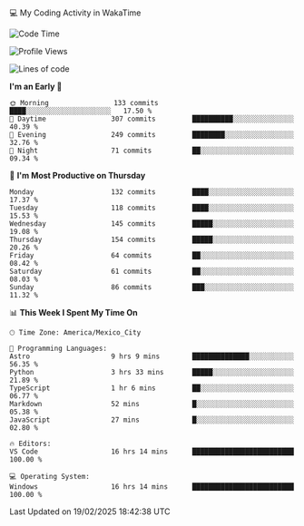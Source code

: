 💻 My Coding Activity in WakaTime
<!--START_SECTION:waka-->
![Code Time](http://img.shields.io/badge/Code%20Time-246%20hrs%201%20min-blue)

![Profile Views](http://img.shields.io/badge/Profile%20Views-0-blue)

![Lines of code](https://img.shields.io/badge/From%20Hello%20World%20I%27ve%20Written-1.8%20million%20lines%20of%20code-blue)

**I'm an Early 🐤** 

```text
🌞 Morning                133 commits         ████░░░░░░░░░░░░░░░░░░░░░   17.50 % 
🌆 Daytime                307 commits         ██████████░░░░░░░░░░░░░░░   40.39 % 
🌃 Evening                249 commits         ████████░░░░░░░░░░░░░░░░░   32.76 % 
🌙 Night                  71 commits          ██░░░░░░░░░░░░░░░░░░░░░░░   09.34 % 
```
📅 **I'm Most Productive on Thursday** 

```text
Monday                   132 commits         ████░░░░░░░░░░░░░░░░░░░░░   17.37 % 
Tuesday                  118 commits         ████░░░░░░░░░░░░░░░░░░░░░   15.53 % 
Wednesday                145 commits         █████░░░░░░░░░░░░░░░░░░░░   19.08 % 
Thursday                 154 commits         █████░░░░░░░░░░░░░░░░░░░░   20.26 % 
Friday                   64 commits          ██░░░░░░░░░░░░░░░░░░░░░░░   08.42 % 
Saturday                 61 commits          ██░░░░░░░░░░░░░░░░░░░░░░░   08.03 % 
Sunday                   86 commits          ███░░░░░░░░░░░░░░░░░░░░░░   11.32 % 
```


📊 **This Week I Spent My Time On** 

```text
🕑︎ Time Zone: America/Mexico_City

💬 Programming Languages: 
Astro                    9 hrs 9 mins        ██████████████░░░░░░░░░░░   56.35 % 
Python                   3 hrs 33 mins       █████░░░░░░░░░░░░░░░░░░░░   21.89 % 
TypeScript               1 hr 6 mins         ██░░░░░░░░░░░░░░░░░░░░░░░   06.77 % 
Markdown                 52 mins             █░░░░░░░░░░░░░░░░░░░░░░░░   05.38 % 
JavaScript               27 mins             █░░░░░░░░░░░░░░░░░░░░░░░░   02.80 % 

🔥 Editors: 
VS Code                  16 hrs 14 mins      █████████████████████████   100.00 % 

💻 Operating System: 
Windows                  16 hrs 14 mins      █████████████████████████   100.00 % 
```


 Last Updated on 19/02/2025 18:42:38 UTC
<!--END_SECTION:waka-->

